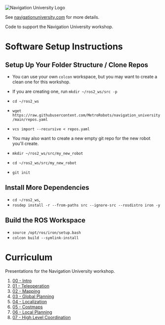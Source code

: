 ![Navigation University Logo](https://navigationuniversity.com/Logo.png)

See [navigationuniversity.com](https://navigationuniversity.com) for more details.

Code to support the Navigation University workshop.

# Software Setup Instructions
## Setup Up Your Folder Structure / Clone Repos
 * You can use your own `colcon` workspace, but you may want to create a clean one for this workshop.

 * If you are creating one, run `mkdir ~/ros2_ws/src -p`
 * `cd ~/ros2_ws`
 * `wget https://raw.githubusercontent.com/MetroRobots/navigation_university/main/repos.yaml`
 * `vcs import --recursive < repos.yaml`
 * You may also want to create a new empty git repo for the new robot you'll create.
  * `mkdir ~/ros2_ws/src/my_new_robot`
  * `cd ~/ros2_ws/src/my_new_robot`
  * `git init`

## Install More Dependencies
 * `cd ~/ros2_ws`,
 * `rosdep install -r --from-paths src --ignore-src --rosdistro iron -y`

## Build the ROS Workspace
 * `source /opt/ros/iron/setup.bash`
 * `colcon build --symlink-install`

# Curriculum

Presentations for the Navigation University workshop.

 1. [00 - Intro](https://docs.google.com/presentation/d/1Ix0YbG5T3BNs6E0aIlGHWx-LOWcSm6gAooYLkKlC7aA/edit?usp=sharing)
 2. [01 - Teleoperation](https://docs.google.com/presentation/d/1n13MWDcnPihA-IBY9qn0Eyqg2voVTSz69Dk_iipQsgU/edit?usp=sharing)
 3. [02 - Mapping](https://docs.google.com/presentation/d/1ZiZhw7uswBVzEkDrTCOjHh_HMbA6Duw5_YbPt8leqtY/edit?usp=sharing)
 4. [03 - Global Planning](https://docs.google.com/presentation/d/1P86WW4Zh_Xr57MBmwCfGA0vgjo_maeoSe70MJrYjXWM/edit?usp=sharing)
 5. [04 - Localization](https://docs.google.com/presentation/d/18TA7NGiPHXQrzqErOisxQS8GZxMOid9798djV9Hf7fk/edit?usp=sharing)
 6. [05 - Costmaps](https://docs.google.com/presentation/d/1sxIqtTtSlSyvCpn6x0fwloD2D-W_K8swfpHEGsYEBLk/edit?usp=sharing)
 7. [06 - Local Planning](https://docs.google.com/presentation/d/1kXSle8oyF-ooqYNL298knn994adwgV2_cCK4lpZnGho/edit?usp=sharing)
 8. [07 - High Level Coordination](https://docs.google.com/presentation/d/1txxOIOTduF_LYAMh2NWUG2syBrtXM6LIyLhOILcFwIs/edit?usp=sharing)
